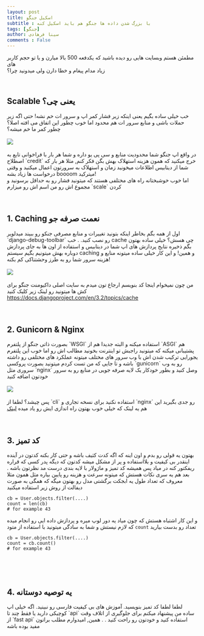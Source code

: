 ```yaml
---
layout: post
title: اسکیل جنگو
subtitle : با بزرگ شدن داده ها جنگو هم باید اسکیل کنه
tags: [جنگو]
author: سینا فرهادی
comments : False
---
```


مطمئن هستم وبسایت هایی رو دیده باشید که یکدفعه 500 بالا میارن و یا تو حجم کاربر های  
 زیاد مدام پیغام و خطا دارن ولی میدونید چرا؟

<br>
<h2> Scalable یعنی چی؟ </h2>
خب خیلی ساده بگیم یعنی اینکه زیر فشار کمر اپ و سرور ات خم نشه! حتی
اگه زیر حملات باشی و منابع سرور ات هم محدود اما خوب چطور این اتفاق می افته اصلا؟ چطور کمر ما خم میشه؟
<br />
<br/>
<img src="https://qph.fs.quoracdn.net/main-qimg-710e59deffabca1c4684273a776bf673.webp" />
<br/>
<br/>
در واقع اپ جنگو شما محدودیت منابع و سی پی یو داره و شما هر بار با فراخوانی تایع به اصطلاح `credit` خرج میکنید
که همون هزینه استهلاک بهش بگن فکر کنم, مثلا هر بار که شما از دیتابیس اطلاعات میخونید زمان و استهلاک به سرورتون اعمال میکنید و 
وقتی درخواست ها زیاد بشه boooom میترکید!
<br />
اما خوب خوشبختانه راه های مختلفی هستند که میتونید فشار رو به حداقل برسونید و مجموع اش رو من اسم اش رو میزارم `scale` کردن
<br>
<br/>
<br/>
<h2>1. Caching نعمت صرفه جو </h2>
اول از همه بگم بخاطر اینکه بتونید تغییرات و منابع مصرفی جنکو رو ببیند میدلویر  `django-debug-toolbar` رو نصب کنید.
.
خب cache چی هسش؟
خیلی ساده بهتون بگم ذخیره نتایج پردازش های اپ شما در دیتابیس و استفاده از اون ها به جای پردازش دوباره بهش میتونیم بگیم سیستم caching و همین! و این کار خیلی ساده میتونه منایع و هزینه سرور شما رو به طرز وحشتناکی کم بکنه!
<br/>
<br/>
<img src="https://spaceaustralia.com/sites/default/files/2021-01/light-speed-light-speed.jpg" />
<br/>
<br />
من چون نمیخوام اینجا کد بنویسم ارجاع تون میدم به سایت اصلی داکیومنت جنگو برای کش ها میتونید رو لینک زیر کلیک کنید
<a href="https://docs.djangoproject.com/en/3.2/topics/cache/">https://docs.djangoproject.com/en/3.2/topics/cache</a>
<br/>
<br/>
<br/>
<h2>2. Gunicorn & Nginx</h2>
بصورت ذاتی جنگو از پلتفرم `WSGI` استفاده میکنه و البته جدیدا هم از `ASGI` هم پشتیبانی میکنه که میتونید راجبش تو اینترنت 
بخونید مطالب اش رو
اما خوب این پلتفرم یجورایی ترکیب شدن اش با وب سرور های مختلف میتونه عملکرد های مختلفی رو داشته باشه
و تا جایی که من تست کردم میتونید بصورت پروکسی `gunicorn` رو به وب سروری مثل `nginx` وصل کنید و بطور خودکار یک لایه صرفه جویی در منابع رو به 
سرور خودتون اضافه کنید
<br />
<br />
<img src="https://community-cdn-digitalocean-com.global.ssl.fastly.net/variants/TdEDc6ignDxubV5afVV3yNvc/035575f2985fe451d86e717d73691e533a1a00545d7230900ed786341dc3c882" />
<br />
<br />
پس چیشد؟ لطفا از `cli` استفاده نکنید برای نسخه تجاری و `nginx` رو جدی بگیرید
این هم یه لینک که خیلی خوب بهتون راه اندازی ایش رو یاد میده
<a href="https://community-cdn-digitalocean-com.global.ssl.fastly.net/variants/TdEDc6ignDxubV5afVV3yNvc/035575f2985fe451d86e717d73691e533a1a00545d7230900ed786341dc3c882">لینک</a>

<br/>
<br/>
<br/>
<h2>3. کد تمیز</h2>
بهتون یه قولی رو بدم و اون اینه که اگه کدت کثیف باشه و حتی کار بکنه کدتون در آینده اینقدر بی کیفیت و بلااستفاده 
و پر از مشکل میشه کدتون که دیگه پدر کسی که قراره ریفکتور کنه در میاد پس همیشه کد تمیز و ماژولار با لایه بندی درست مد نظرتون باشه
.
بعد هم یه سری نکات هستش که میتونه سرعت و هزینه رو پایین بیاره مثل همون مثلا معروف که
تعداد طول یه ابجکت برگشتی مدل رو بهتون میگه
که همگی به صورت دیفالت از روش زیر استفاده میکنید

```
cb = User.objects.filter(....)
count = len(cb)
# for example 43
```
و این کار اشتباه هستش که چون میاد یه دور لوپ میره و پردازش داده ایی رو انجام میده که لازم نیستش و شما به
سادگی میتونید با استفاده از متود `count` تعداد رو بدست بیارید
```
cb = User.objects.filter(....)
count = cb.count()
# for example 43
```


<br/>
<br/>
<br/>
<h2>4. یه توصیه دوستانه</h2>
لطفا لطفا کد تمیز بنویسید.
آموزش های بی کیفیت فارسی رو نبینید.
اگه خیلی اپ کوچیکی دارید یا فقط چند تا `api` ساده من پیشنهاد 
میکنم برای جلوگیری از اتلاف وقت از `fast api` استفاده کنید و خودتون رو راحت کنید
.
.
همین, امیدوارم مطلب براتون مفید بوده باشه
